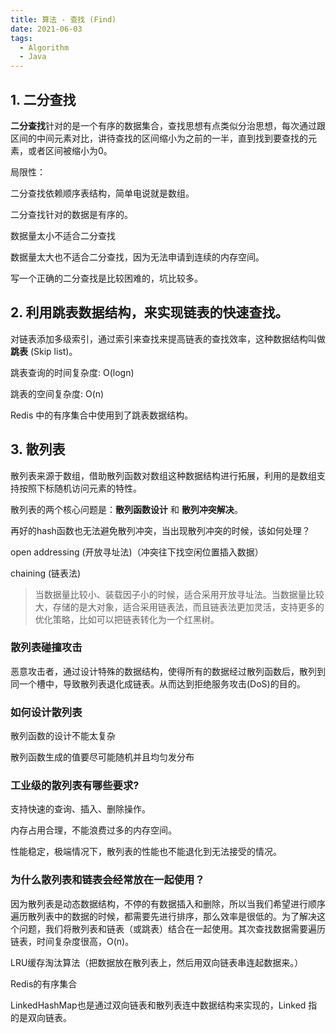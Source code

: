 ```yaml
---
title: 算法 - 查找 (Find)
date: 2021-06-03
tags:
  - Algorithm
  - Java
---
```



## 1. 二分查找


**二分查找**针对的是一个有序的数据集合，查找思想有点类似分治思想，每次通过跟区间的中间元素对比，讲待查找的区间缩小为之前的一半，直到找到要查找的元素，或者区间被缩小为0。


局限性：

二分查找依赖顺序表结构，简单电说就是数组。

二分查找针对的数据是有序的。

数据量太小不适合二分查找

数据量太大也不适合二分查找，因为无法申请到连续的内存空间。


写一个正确的二分查找是比较困难的，坑比较多。

## 2. 利用跳表数据结构，来实现链表的快速查找。


对链表添加多级索引，通过索引来查找来提高链表的查找效率，这种数据结构叫做**跳表** (Skip list)。

跳表查询的时间复杂度: O(logn)

跳表的空间复杂度: O(n)


Redis 中的有序集合中使用到了跳表数据结构。

## 3. 散列表


散列表来源于数组，借助散列函数对数组这种数据结构进行拓展，利用的是数组支持按照下标随机访问元素的特性。


散列表的两个核心问题是：**散列函数设计** 和 **散列冲突解决**。


再好的hash函数也无法避免散列冲突，当出现散列冲突的时候，该如何处理？

open addressing (开放寻址法)（冲突往下找空闲位置插入数据）

chaining (链表法)


> 当数据量比较小、装载因子小的时候，适合采用开放寻址法。当数据量比较大，存储的是大对象，适合采用链表法，而且链表法更加灵活，支持更多的优化策略，比如可以把链表转化为一个红黑树。

>

### 散列表碰撞攻击


恶意攻击者，通过设计特殊的数据结构，使得所有的数据经过散列函数后，散列到同一个槽中，导致散列表退化成链表。从而达到拒绝服务攻击(DoS)的目的。

### 如何设计散列表

散列函数的设计不能太复杂

散列函数生成的值要尽可能随机并且均匀发分布

### 工业级的散列表有哪些要求?

支持快速的查询、插入、删除操作。

内存占用合理，不能浪费过多的内存空间。

性能稳定，极端情况下，散列表的性能也不能退化到无法接受的情况。

### 为什么散列表和链表会经常放在一起使用？


因为散列表是动态数据结构，不停的有数据插入和删除，所以当我们希望进行顺序遍历散列表中的数据的时候，都需要先进行排序，那么效率是很低的。为了解决这个问题，我们将散列表和链表（或跳表）结合在一起使用。其次查找数据需要遍历链表，时间复杂度很高，O(n)。

LRU缓存淘汰算法（把数据放在散列表上，然后用双向链表串连起数据来。）

Redis的有序集合

LinkedHashMap也是通过双向链表和散列表连中数据结构来实现的，Linked 指的是双向链表。
